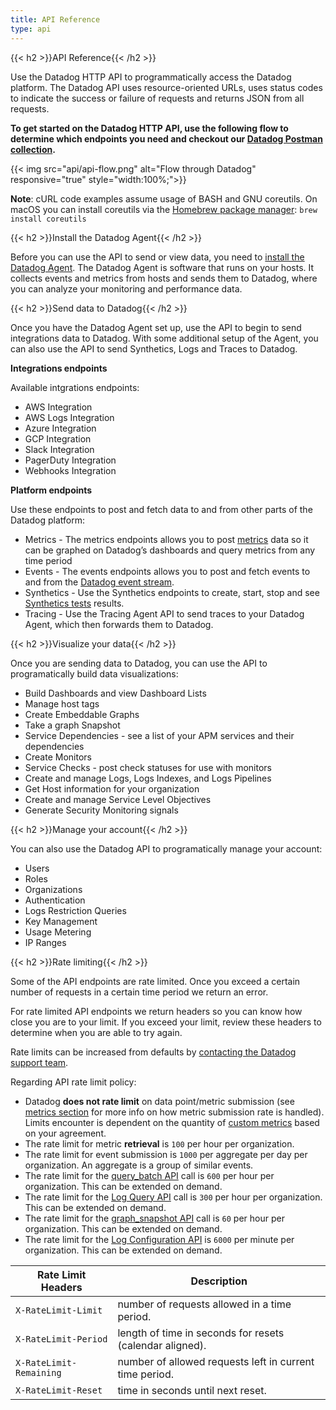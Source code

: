 ```yaml
---
title: API Reference
type: api
---
```


{{< h2 >}}API Reference{{< /h2 >}}

Use the Datadog HTTP API to programmatically access the Datadog platform. The Datadog API uses resource-oriented URLs, uses status codes to indicate the success or failure of requests and returns JSON from all requests.

**To get started on the Datadog HTTP API, use the following flow to determine which endpoints you need and checkout our [Datadog Postman collection][1].**

{{< img src="api/api-flow.png" alt="Flow through Datadog" responsive="true" style="width:100%;">}}

**Note**: cURL code examples assume usage of BASH and GNU coreutils. On macOS you can install coreutils via the [Homebrew package manager][2]: `brew install coreutils`

{{< h2 >}}Install the Datadog Agent{{< /h2 >}}

Before you can use the API to send or view data, you need to [install the Datadog Agent][3]. The Datadog Agent is software that runs on your hosts. It collects events and metrics from hosts and sends them to Datadog, where you can analyze your monitoring and performance data. 

{{< h2 >}}Send data to Datadog{{< /h2 >}}

Once you have the Datadog Agent set up, use the API to begin to send integrations data to Datadog. With some additional setup of the Agent, you can also use the API to send Synthetics, Logs and Traces to Datadog.

**Integrations endpoints**

Available intgrations endpoints:

- AWS Integration
- AWS Logs Integration
- Azure Integration
- GCP Integration
- Slack Integration
- PagerDuty Integration
- Webhooks Integration

**Platform endpoints**

Use these endpoints to post and fetch data to and from other parts of the Datadog platform: 

- Metrics - The metrics endpoints allows you to post [metrics][4] data so it can be graphed on Datadog’s dashboards and query metrics from any time period
- Events - The events endpoints allows you to post and fetch events to and from the [Datadog event stream][5].
- Synthetics - Use the Synthetics endpoints to create, start, stop and see [Synthetics tests][6] results.
- Tracing - Use the Tracing Agent API to send traces to your Datadog Agent, which then forwards them to Datadog.

{{< h2 >}}Visualize your data{{< /h2 >}}

Once you are sending data to Datadog, you can use the API to programatically build data visualizations:

- Build Dashboards and view Dashboard Lists
- Manage host tags
- Create Embeddable Graphs
- Take a graph Snapshot
- Service Dependencies - see a list of your APM services and their dependencies
- Create Monitors
- Service Checks - post check statuses for use with monitors
- Create and manage Logs, Logs Indexes, and Logs Pipelines
- Get Host information for your organization
- Create and manage Service Level Objectives
- Generate Security Monitoring signals

{{< h2 >}}Manage your account{{< /h2 >}}

You can also use the Datadog API to programatically manage your account:

- Users
- Roles
- Organizations
- Authentication
- Logs Restriction Queries
- Key Management
- Usage Metering
- IP Ranges

{{< h2 >}}Rate limiting{{< /h2 >}}

Some of the API endpoints are rate limited. Once you exceed a certain number of requests in a certain time period we return an error.

For rate limited API endpoints we return headers so you can know how close you are to your limit. If you exceed your limit, review these headers to determine when you are able to try again.

Rate limits can be increased from defaults by [contacting the Datadog support team][7].

Regarding API rate limit policy:

- Datadog **does not rate limit** on data point/metric submission (see [metrics section][8] for more info on how metric submission rate is handled). Limits encounter is dependent on the quantity of [custom metrics][9] based on your agreement.
- The rate limit for metric **retrieval** is `100` per hour per organization.
- The rate limit for event submission is `1000` per aggregate per day per organization. An aggregate is a group of similar events.
- The rate limit for the [query_batch API][10] call is `600` per hour per organization. This can be extended on demand.
- The rate limit for the [Log Query API][11] call is `300` per hour per organization. This can be extended on demand.
- The rate limit for the [graph_snapshot API][12] call is `60` per hour per organization. This can be extended on demand.
- The rate limit for the [Log Configuration API][13] is `6000` per minute per organization. This can be extended on demand.

| Rate Limit Headers      | Description                                              |
| ----------------------- | -------------------------------------------------------- |
| `X-RateLimit-Limit`     | number of requests allowed in a time period.             |
| `X-RateLimit-Period`    | length of time in seconds for resets (calendar aligned). |
| `X-RateLimit-Remaining` | number of allowed requests left in current time period.  |
| `X-RateLimit-Reset`     | time in seconds until next reset.                        |

[1]: /getting_started/api
[2]: https://brew.sh
[3]: /getting_started/agent/
[4]: /metrics/introduction/
[5]: /events/
[6]: /synthetics/
[7]: /help/
[8]: /api/v1/metrics/
[9]: /developers/metrics/custom_metrics/
[10]: /api/v1/metrics/#query-timeseries-points
[11]: /api/v1/logs/#get-a-list-of-logs
[12]: /api/v1/snapshots/
[13]: /api/v1/logs-indexes/
